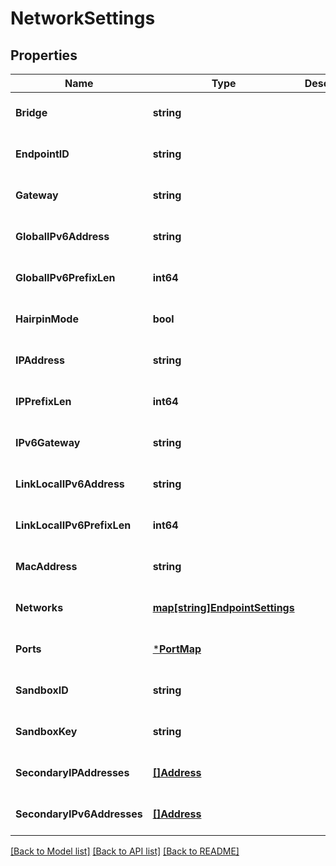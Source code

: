 # NetworkSettings

## Properties
Name | Type | Description | Notes
------------ | ------------- | ------------- | -------------
**Bridge** | **string** |  | [optional] [default to null]
**EndpointID** | **string** |  | [optional] [default to null]
**Gateway** | **string** |  | [optional] [default to null]
**GlobalIPv6Address** | **string** |  | [optional] [default to null]
**GlobalIPv6PrefixLen** | **int64** |  | [optional] [default to null]
**HairpinMode** | **bool** |  | [optional] [default to null]
**IPAddress** | **string** |  | [optional] [default to null]
**IPPrefixLen** | **int64** |  | [optional] [default to null]
**IPv6Gateway** | **string** |  | [optional] [default to null]
**LinkLocalIPv6Address** | **string** |  | [optional] [default to null]
**LinkLocalIPv6PrefixLen** | **int64** |  | [optional] [default to null]
**MacAddress** | **string** |  | [optional] [default to null]
**Networks** | [**map[string]EndpointSettings**](EndpointSettings.md) |  | [optional] [default to null]
**Ports** | [***PortMap**](PortMap.md) |  | [optional] [default to null]
**SandboxID** | **string** |  | [optional] [default to null]
**SandboxKey** | **string** |  | [optional] [default to null]
**SecondaryIPAddresses** | [**[]Address**](Address.md) |  | [optional] [default to null]
**SecondaryIPv6Addresses** | [**[]Address**](Address.md) |  | [optional] [default to null]

[[Back to Model list]](../README.md#documentation-for-models) [[Back to API list]](../README.md#documentation-for-api-endpoints) [[Back to README]](../README.md)


